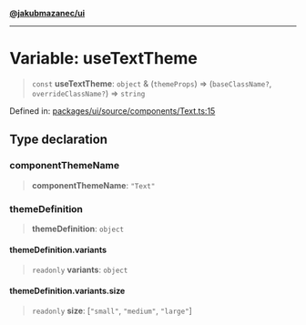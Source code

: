 [**@jakubmazanec/ui**](../README.md)

---

# Variable: useTextTheme

> `const` **useTextTheme**: `object` & (`themeProps`) => (`baseClassName?`, `overrideClassName?`) =>
> `string`

Defined in:
[packages/ui/source/components/Text.ts:15](https://github.com/jakubmazanec/tools/blob/dccfe8e5cee218e88ff4db59e4bf460975897c58/packages/ui/source/components/Text.ts#L15)

## Type declaration

### componentThemeName

> **componentThemeName**: `"Text"`

### themeDefinition

> **themeDefinition**: `object`

#### themeDefinition.variants

> `readonly` **variants**: `object`

#### themeDefinition.variants.size

> `readonly` **size**: \[`"small"`, `"medium"`, `"large"`\]
